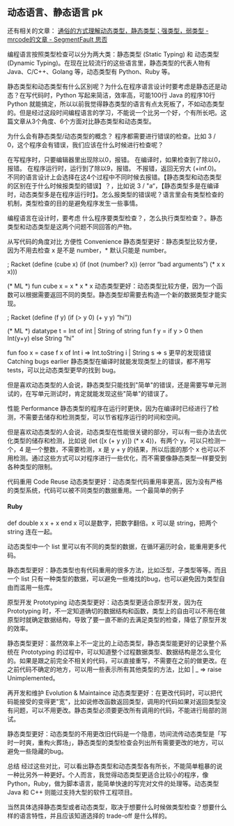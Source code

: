 ## 动态语言、静态语言 pk

还有相关的文章：
[通俗的方式理解动态类型，静态类型；强类型，弱类型 - mrcode的文章 - SegmentFault 思否](https://segmentfault.com/a/1190000012372372)

编程语言按照类型检查可以分为两大类：静态类型 (Static Typing) 和 动态类型 (Dynamic Typing)。在现在比较流行的这些语言里，静态类型的代表人物有 Java、C/C++、Golang 等，动态类型有 Python、Ruby 等。

静态类型和动态类型有什么区别呢？为什么在程序语言设计时要考虑是静态还是动态？在写代码时，Python 写起来简洁，效率高，可能100行 Java 的程序10行 Python 就能搞定，所以以前我觉得静态类型的语言有点太死板了，不如动态类型的。但是经过这段时间编程语言的学习，不能说一个比另一个好，个有所长吧。这篇文章从3个角度、6个方面对比静态类型和动态类型。

为什么会有静态类型/动态类型的概念？
程序都需要进行错误的检查。比如 3 / 0，这个程序会有错误，我们应该在什么时候进行检查呢？

在写程序时，只要编辑器里出现除以0，报错。
在编译时，如果检查到了除以0，报错。
在程序运行时，运行到了除以9，报错。
不报错，返回无穷大 (+inf.0)。
不同的语言设计上会选择在这4个过程中不同时候去报错。【静态类型和动态类型的区别在于什么时候报类型的错误】？，比如说 3 / "a“，【静态类型多是在编译时，动态类型多是在程序运行时】。怎么报类型的错误呢？语言里会有类型检查的机制，类型检查的目的是避免程序发生一些事情。

编程语言在设计时，要考虑 什么程序要类型检查？，怎么执行类型检查？。静态类型和动态类型是这两个问题不同回答的产物。

从写代码的角度对比
方便性 Convenience
静态类型更好：静态类型比较方便，因为不用去检查 x 是不是 number，* 默认只能是 number。

; Racket
(define (cube x)
(if (not (number? x))
(error “bad arguments”)
(* x x x)))

(* ML *)
fun cube x = x * x * x
动态类型更好：动态类型比较方便，因为一个函数可以根据需要返回不同的类型。静态类型却需要去构造一个新的数据类型才能实现。

; Racket
(define (f y) (if (> y 0) (+ y y) “hi”))

(* ML *)
datatype t = Int of int | String of string
fun f y = if y > 0 then Int(y+y) else String “hi”

fun foo x = case f x of
Int i => Int.toString i
| String s => s
更早的发现错误 Catching bugs earlier
静态类型在编译时就能发现类型上的错误，都不用写 tests，可以比动态类型更早的找到 bug。

但是喜欢动态类型的人会说，静态类型只能找到"简单"的错误，还是需要写单元测试的，在写单元测试时，肯定就能发现这些"简单"的错误了。

性能 Performance
静态类型的程序在运行时更快，因为在编译时已经进行了检测，不需要去储存和检测类型，可以节省程序运行的时间和空间。

但是喜欢动态类型的人会说，动态类型在性能很关键的部分，可以有一些办法去优化类型的储存和检测，比如说 (let ([x (+ y y)]) (* x 4))，有两个 y，可以只检测一个，4 是一个整数，不需要检测，x 是 y + y 的结果，所以后面的那个 x 也可以不用检测。通过这些方式可以对程序进行一些优化，而不需要像静态类型一样要受到各种类型的限制。

代码重用 Code Reuse
动态类型更好：动态类型代码重用率更高，因为没有严格的类型系统，代码可以被不同类型的数据重用。一个最简单的例子

#### Ruby

def double x
x + x
end
x 可以是数字，把数字翻倍。x 可以是 string，把两个 string 连在一起。

动态类型中一个 list 里可以有不同的类型的数据，在循环遍历时会，能重用更多代码。

静态类型更好：静态类型也有代码重用的很多方法，比如泛型，子类型等等。而且一个 list 只有一种类型的数据，可以避免一些难找的bug，也可以避免因为类型自由而滥用一些库。

原型开发 Prototyping
动态类型更好：动态类型更适合原型开发，因为在 Prototyping 时，不一定知道确切的数据结构和函数，类型上的自由可以不用在做原型时就确定数据结构，导致了要一直不断的去满足类型的检查，降低了原型开发的效率。

静态类型更好：虽然效率上不一定比的上动态类型，静态类型能更好的记录整个系统在 Prototyping 的过程中，可以知道整个过程数据类型、数据结构是怎么变化的。如果是跟之前完全不相关的代码，可以直接重写，不需要在之前的做更改。在之前代码不确定的地方，可以用一些表示所有其他类型的方法，比如 | _ => raise Unimplemented。

再开发和维护 Evolution & Maintaince
动态类型更好：在更改代码时，可以把代码能接受的变得更"宽"，比如说修改函数返回类型，调用的代码如果对返回类型没有问题，可以不用更改。静态类型必须要更改所有调用的代码，不能进行局部的测试。

静态类型更好：动态类型的不用更改旧代码是一个隐患，坊间流传动态类型是「写时一时爽，重构火葬场」，静态类型的类型检查会列出所有需要更改的地方，可以避免一些隐藏的bug。

总结
经过这些对比，可以看出静态类型和动态类型各有所长，不能简单粗暴的说一种比另外一种更好。个人而言，我觉得动态类型更适合比较小的程序，像 Python，Ruby，做为脚本语言，能简单快速的写完对文件的处理等。动态类型 Java 和 C++ 则能过支持大型的软件工程项目。

当然具体选择静态类型或者动态类型，取决于想要什么时候做类型检查？想要什么样的语言特性，并且应该知道选择的 trade-off 是什么样的。
